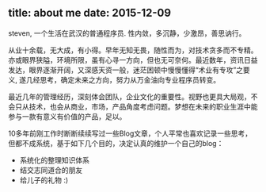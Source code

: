 title: about me
date: 2015-12-09
---
steven, 一个生活在武汉的普通程序员. 性内敛，多沉静，少激昂，善思讷行。

从业十余载，无大成，有小得。早年无知无畏，随性而为，对技术贪多而不专精。亦或眼界狭隘，环境所限，虽有心寻一方向，但也无可奈何。最近数年，资讯日益发达，眼界逐渐开阔，又深感天资一般，迷茫困顿中慢慢懂得“术业有专攻”之要义, 遂几经思考，确定未来之方向，努力从万金油向专业程序员转变。

最近几年的管理经历，深刻体会团队，企业文化的重要性。视野也更具大局观，不会只从技术，也会从商业，市场，产品角度考虑问题。梦想在未来的职业生涯中能参与一款有意义有价值的产品，足以。

10多年前刚工作时断断续续写过一些Blog文章，个人平常也喜欢记录一些思考，但都不成系统，基于如下几个目的，决定认真的维护一个自己的blog：
- 系统化的整理知识体系
- 结交志同道合的朋友
- 给儿子的礼物 :)
